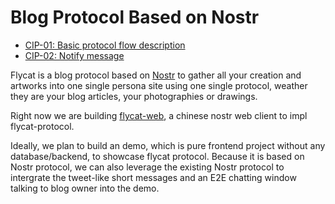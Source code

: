 # Blog Protocol Based on Nostr

- [CIP-01: Basic protocol flow description](cips/01.md)
- [CIP-02: Notify message](cips/02.md)

Flycat is a blog protocol based on [Nostr](https://github.com/nostr-protocol/nips) to gather all your creation and artworks into one single persona site using one single protocol, weather they are your blog articles, your photographies or drawings.

Right now we are building [flycat-web](https://github.com/digi-monkey/flycat-web), a chinese nostr web client to impl flycat-protocol.

Ideally, we plan to build an demo, which is pure frontend project without any database/backend, to showcase flycat protocol. Because it is based on Nostr protocol, we can also leverage the existing Nostr protocol to intergrate the tweet-like short messages and an E2E chatting window talking to blog owner into the demo.  
